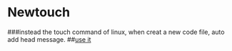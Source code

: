 # Newtouch
###instead the touch command of linux, when creat a new code file, auto add head message.
##[use it](http://xiahei.github.io/2016/03/16/%E6%96%B0%E5%BB%BA%E6%96%87%E4%BB%B6%E8%87%AA%E5%8A%A8%E6%B7%BB%E5%8A%A0%E5%A4%B4%E9%83%A8%E4%BF%A1%E6%81%AF/)
